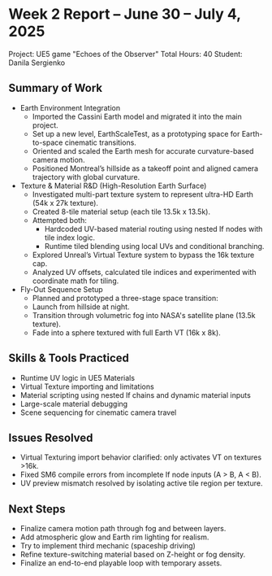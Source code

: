 # Week 2 Report – June 30 – July 4, 2025

Project: UE5 game "Echoes of the Observer"
Total Hours: 40
Student: Danila Sergienko

## Summary of Work
- Earth Environment Integration
  - Imported the Cassini Earth model and migrated it into the main project.
  - Set up a new level, EarthScaleTest, as a prototyping space for Earth-to-space cinematic transitions.
  - Oriented and scaled the Earth mesh for accurate curvature-based camera motion.
  - Positioned Montreal’s hillside as a takeoff point and aligned camera trajectory with global curvature.
- Texture & Material R&D (High-Resolution Earth Surface)
  - Investigated multi-part texture system to represent ultra-HD Earth (54k x 27k texture).
  - Created 8-tile material setup (each tile 13.5k x 13.5k).
  - Attempted both:
    - Hardcoded UV-based material routing using nested If nodes with tile index logic.
    - Runtime tiled blending using local UVs and conditional branching.
  - Explored Unreal’s Virtual Texture system to bypass the 16k texture cap.
  - Analyzed UV offsets, calculated tile indices and experimented with coordinate math for tiling.
- Fly-Out Sequence Setup
  - Planned and prototyped a three-stage space transition:
  - Launch from hillside at night.
  - Transition through volumetric fog into NASA's satellite plane (13.5k texture).
  - Fade into a sphere textured with full Earth VT (16k x 8k).

## Skills & Tools Practiced
- Runtime UV logic in UE5 Materials
- Virtual Texture importing and limitations
- Material scripting using nested If chains and dynamic material inputs
- Large-scale material debugging
- Scene sequencing for cinematic camera travel

## Issues Resolved
- Virtual Texturing import behavior clarified: only activates VT on textures >16k.
- Fixed SM6 compile errors from incomplete If node inputs (A > B, A < B).
- UV preview mismatch resolved by isolating active tile region per texture.

## Next Steps
- Finalize camera motion path through fog and between layers.
- Add atmospheric glow and Earth rim lighting for realism.
- Try to implement third mechanic (spaceship driving)
- Refine texture-switching material based on Z-height or fog density.
- Finalize an end-to-end playable loop with temporary assets.